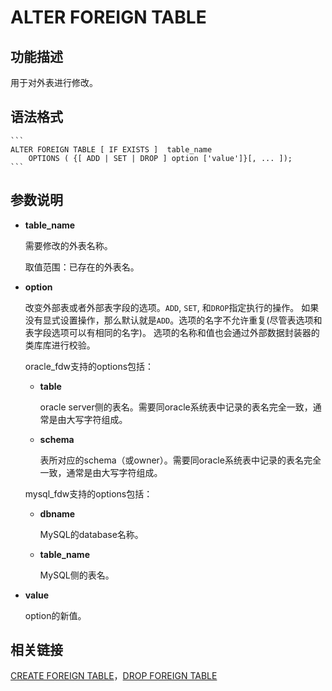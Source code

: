 # ALTER FOREIGN TABLE

## 功能描述

用于对外表进行修改。

## 语法格式

    ```
    ALTER FOREIGN TABLE [ IF EXISTS ]  table_name
        OPTIONS ( {[ ADD | SET | DROP ] option ['value']}[, ... ]);
    ```

## 参数说明

-   **table\_name**

    需要修改的外表名称。

    取值范围：已存在的外表名。

-   **option**

    改变外部表或者外部表字段的选项。`ADD`, `SET`, 和`DROP`指定执行的操作。 如果没有显式设置操作，那么默认就是`ADD`。选项的名字不允许重复(尽管表选项和表字段选项可以有相同的名字)。 选项的名称和值也会通过外部数据封装器的类库库进行校验。
    
    oracle_fdw支持的options包括：

    -   **table**

        oracle server侧的表名。需要同oracle系统表中记录的表名完全一致，通常是由大写字符组成。

    - **schema**

        表所对应的schema（或owner）。需要同oracle系统表中记录的表名完全一致，通常是由大写字符组成。

    mysql_fdw支持的options包括：
    
    -   **dbname**

        MySQL的database名称。

    -   **table_name**

        MySQL侧的表名。


-   **value**

    option的新值。


## 相关链接

[CREATE FOREIGN TABLE](CREATE-FOREIGN-TABLE.md)，[DROP FOREIGN TABLE](DROP-FOREIGN-TABLE.md)